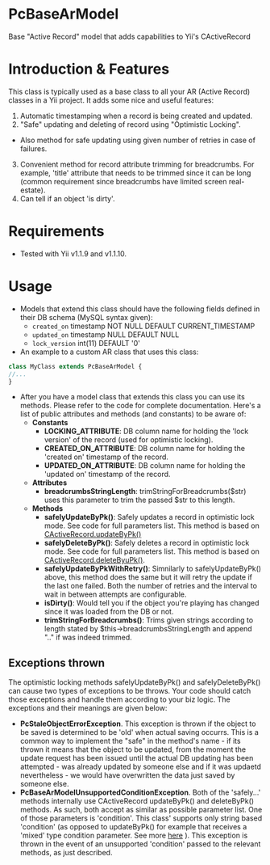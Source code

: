 PcBaseArModel
=============

Base "Active Record" model that adds capabilities to Yii's CActiveRecord

# Introduction & Features

This class is typically used as a base class to all your AR (Active Record) classes in a Yii project. It adds some nice and useful features:

1. Automatic timestamping when a record is being created and updated.
2. "Safe" updating and deleting of record using "Optimistic Locking".
  * Also method for safe updating using given number of retries in case of failures.
3. Convenient method for record attribute trimming for breadcrumbs. For example, 'title' attribute that needs to be trimmed since it can be long (common requirement since breadcrumbs have limited screen real-estate).
4. Can tell if an object 'is dirty'.

# Requirements

* Tested with Yii v1.1.9 and v1.1.10.

# Usage

* Models that extend this class should have the following fields defined in their DB schema (MySQL syntax given):
  * `created_on` timestamp NOT NULL DEFAULT CURRENT_TIMESTAMP
  * `updated_on` timestamp NULL DEFAULT NULL
  * `lock_version` int(11) DEFAULT '0'
* An example to a custom AR class that uses this class:

```php
class MyClass extends PcBaseArModel {
//...
}
```
* After you have a model class that extends this class you can use its methods. Please refer to the code for complete documentation. Here's a list of public attributes and methods (and constants) to be aware of:
  * **Constants**
      * **LOCKING_ATTRIBUTE**: DB column name for holding the 'lock version' of the record (used for optimistic locking).
      * **CREATED_ON_ATTRIBUTE**: DB column name for holding the 'created on' timestamp of the record.      
      * **UPDATED_ON_ATTRIBUTE**: DB column name for holding the 'updated on' timestamp of the record.
  * **Attributes**
      * **breadcrumbsStringLength**: trimStringForBreadcrumbs($str) uses this parameter to trim the passed $str to this length.
  * **Methods**
      * **safelyUpdateByPk()**: Safely updates a record in optimistic lock mode. See code for full parameters list. This method is based on [CActiveRecord.updateByPk()](http://www.yiiframework.com/doc/api/1.1/CActiveRecord#updateByPk-detail)
      * **safelyDeleteByPk()**: Safely deletes a record in optimistic lock mode. See code for full parameters list. This method is based on [CActiveRecord.deleteByuPk()](http://www.yiiframework.com/doc/api/1.1/CActiveRecord#deleteByPk-detail).
      * **safelyUpdateByPkWithRetry()**: Simnilarly to safelyUpdateByPk() above, this method does the same but it will retry the update if the last one failed. Both the number of retries and the interval to wait in between attempts are configurable. 
      * **isDirty()**: Would tell you if the object you're playing has changed since it was loaded from the DB or not.
      * **trimStringForBreadcrumbs()**: Trims given strings according to length stated by $this->breadcrumbsStringLength and append ".." if was indeed trimmed.


## Exceptions thrown

The optimistic locking methods safelyUpdateByPk() and safelyDeleteByPk() can cause two types of exceptions to be throws. Your code should catch those exceptions and handle them according to your biz logic. The exceptions and their meanings are given below:
* **PcStaleObjectErrorException**. This exception is thrown if the object to be saved is determined to be 'old' when actual saving occurrs. This is a common way to implement the "safe" in the method's name - if its thrown it means that the object to be updated, from the moment the update request has been issued until the actual DB updating has been attempted - was already updated by someone else and if it was updaetd nevertheless - we would have overwritten the data just saved by someone else.
* **PcBaseArModelUnsupportedConditionException**. Both of the 'safely...' methods internally use CActiveRecord updateByPk() and deleteByPk() methods. As such, both accept as similar as possible parameter list. One of those parameters is 'condition'. This class' supports only string based 'condition' (as opposed to updateByPk() for example that receives a 'mixed' type condition parameter. See more [here](http://www.yiiframework.com/doc/api/1.1/CActiveRecord#updateByPk-detail) ). This exception is thrown in the event of an unsupported 'condition' passed to the relevant methods, as just described.